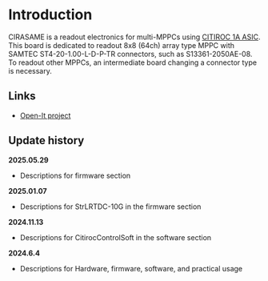 # Introduction

CIRASAME is a readout electronics for multi-MPPCs using [CITIROC 1A ASIC](https://www.caen.it/products/citiroc-1a/).
This board is dedicated to readout 8x8 (64ch) array type MPPC with SAMTEC ST4-20-1.00-L-D-P-TR connectors, such as S13361-2050AE-08.
To readout other MPPCs, an intermediate board changing a connector type is necessary.

## Links

- [Open-It project](https://openit.kek.jp/project/cirasame/cirasame)

## Update history

**2025.05.29**

- Descriptions for firmware section

**2025.01.07**

- Descriptions for StrLRTDC-10G in the firmware section

**2024.11.13**

- Descriptions for CitirocControlSoft in the software section

**2024.6.4**

- Descriptions for Hardware, firmware, software, and practical usage
